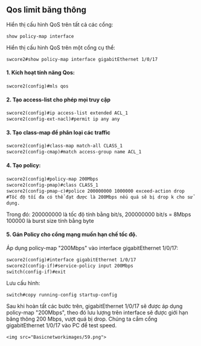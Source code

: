 ## Qos limit băng thông

  Hiển thị cấu hình QoS trên tất cả các cổng:

    show policy-map interface

  Hiển thị cấu hình QoS trên một cổng cụ thể:

    swcore2#show policy-map interface gigabitEthernet 1/0/17


#### 1. Kích hoạt tính năng Qos: 

    swcore2(config)#mls qos

#### 2. Tạo access-list cho phép mọi truy cập


    swcore2(config)#ip access-list extended ACL_1
    swcore2(config-ext-nacl)#permit ip any any


#### 3. Tạo class-map để phân loại các traffic


    swcore2(config)#class-map match-all CLASS_1
    swcore2(config-cmap)#match access-group name ACL_1


#### 4. Tạo policy:

    swcore2(config)#policy-map 200Mbps
    swcore2(config-pmap)#class CLASS_1
    swcore2(config-pmap-c)#police 200000000 1000000 exceed-action drop       #Tốc độ tối đa có thể đạt được là 200Mbps nếu quá sẽ bị drop k cho sử dụng.

  Trong đó: 200000000 là tốc độ tính bằng bit/s, 200000000 bit/s = 8Mbps
  100000 là burst size tính bằng byte


#### 5. Gán Policy cho cổng mạng muốn hạn chế tốc độ.

  Áp dụng policy-map "200Mbps" vào interface gigabitEthernet 1/0/17:

    swcore2(config)#interface gigabitEthernet 1/0/17
    swcore2(config-if)#service-policy input 200Mbps
    switch(config-if)#exit

  Lưu cấu hình:

    switch#copy running-config startup-config

  Sau khi hoàn tất các bước trên, gigabitEthernet 1/0/17 sẽ được áp dụng policy-map "200Mbps", theo đó lưu lượng trên interface sẽ được giới hạn băng thông 200 Mbps, vượt quá bị drop.
  Chúng ta cắm cổng gigabitEthernet 1/0/17 vào PC để test speed.

    <img src="Basicnetworkimages/59.png">